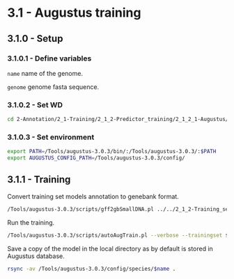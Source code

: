 3.1 - Augustus training
=======================

## 3.1.0 - Setup

### 3.1.0.1 - Define variables

`name` name of the genome.

`genome` genome fasta sequence.

### 3.1.0.2 - Set WD

```bash
cd 2-Annotation/2_1-Training/2_1_2-Predictor_training/2_1_2_1-Augustus/
```

### 3.1.0.3 - Set environment

```bash
export PATH=/Tools/augustus-3.0.3/bin/:/Tools/augustus-3.0.3/:$PATH
export AUGUSTUS_CONFIG_PATH=/Tools/augustus-3.0.3/config/
```

3.1.1 - Training
----------------

Convert training set models annotation to genebank format.

``` bash
/Tools/augustus-3.0.3/scripts/gff2gbSmallDNA.pl ../../2_1_2-Training_set/$name.gene_models.gff3 $genome 300 $name.gene_models.augustus_genebank.gb
```

Run the training.

``` bash
/Tools/augustus-3.0.3/scripts/autoAugTrain.pl --verbose --trainingset $name.gene_models.augustus_genebank.gb --genome $genome --species $name --optrounds 5 --CRF > augustus.train.log 2> augustus.train.err
```

Save a copy of the model in the local directory as by default is stored in Augustus database.

``` bash
rsync -av /Tools/augustus-3.0.3/config/species/$name .
```
